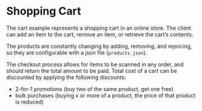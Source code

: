 # Shopping Cart 

The cart example represents a shopping cart in an online store. The client can add an item to the cart, remove an item, or retrieve the cart’s contents. 

The products are constantly changing by adding, removing, and repricing, so they are configurable with a json file (`products.json`). 

The checkout process allows for items to be scanned in any order, and should return the total amount to be paid. Total cost of a cart can be discounted by applying the following discounts:
* 2-for-1 promotions (buy two of the same product, get one free)
* bulk purchases (buying x or more of a product, the price of that product is reduced)
